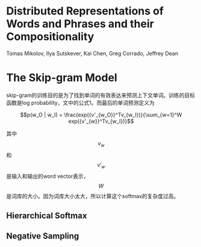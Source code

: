 # Distributed Representations of Words and Phrases and their Compositionality

Tomas Mikolov, Ilya Sutskever, Kai Chen, Greg Corrado, Jeffrey Dean

# The Skip-gram Model

skip-gram的训练目的是为了找到单词的有效表达来预测上下文单词。训练的目标函数是log probability，文中的公式1。而最后的单词预测定义为

$$p(w_O | w_I) = \frac{exp({v'_{w_O}}^Tv_{w_I})}{\sum_{w=1}^W exp({v'_{w}}^Tv_{w_I})}$$

其中$$v_w$$和$$v'_w$$是输入和输出的word vector表示，$$W$$是词库的大小。因为词库大小太大，所以计算这个softmax的复杂度过高。

## Hierarchical Softmax



## Negative Sampling

